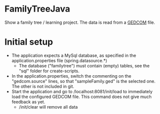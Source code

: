 # FamilyTreeJava
Show a family tree / learning project. The data is read from a [GEDCOM](https://en.wikipedia.org/wiki/GEDCOM) file.

# Initial setup
* The application expects a MySql database, as specified in the application.properties file (spring.datasource.*)
  * The database ("familytree") must contain (empty) tables, see the "sql" folder for create-scripts.
* In the application.properties, switch the commenting on the "gedcom.source" lines, so that "sampleFamily.ged" is the selected one. The other is not included in git.
* Start the application and go to /localhost:8081/init/load to immediately load the configured GEDCOM file. This command does not give much feedback as yet.
  * /init/clear will remove all data
